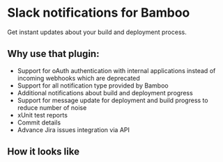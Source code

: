 # Slack notifications for Bamboo

Get instant updates about your build and deployment process.

## Why use that plugin:
- Support for oAuth authentication with internal applications instead of incoming webhooks which are deprecated
- Support for all notification type provided by Bamboo
- Additional notifications about build and deployment progress
- Support for message update for deployment and build progress to reduce number of noise
- xUnit test reports 
- Commit details
- Advance Jira issues integration via API 

## How it looks like
